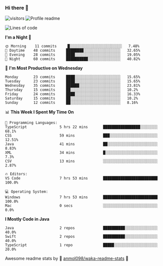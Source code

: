 ### Hi there 👋  
![visitors](https://visitor-badge.laobi.icu/badge?page_id=leverglowh) ![Profile readme](https://github.com/leverglowh/leverglowh/workflows/Profile%20readme/badge.svg?branch=master)

<!--START_SECTION:waka-->
![Lines of code](https://img.shields.io/badge/From%20Hello%20World%20I%27ve%20Written-748176%20lines%20of%20code-blue)

**I'm a Night 🦉** 

```text
🌞 Morning    11 commits     █░░░░░░░░░░░░░░░░░░░░░░░░   7.48% 
🌆 Daytime    48 commits     ████████░░░░░░░░░░░░░░░░░   32.65% 
🌃 Evening    28 commits     ████░░░░░░░░░░░░░░░░░░░░░   19.05% 
🌙 Night      60 commits     ██████████░░░░░░░░░░░░░░░   40.82%

```
📅 **I'm Most Productive on Wednesday** 

```text
Monday       23 commits     ████░░░░░░░░░░░░░░░░░░░░░   15.65% 
Tuesday      23 commits     ████░░░░░░░░░░░░░░░░░░░░░   15.65% 
Wednesday    35 commits     ██████░░░░░░░░░░░░░░░░░░░   23.81% 
Thursday     15 commits     ██░░░░░░░░░░░░░░░░░░░░░░░   10.2% 
Friday       24 commits     ████░░░░░░░░░░░░░░░░░░░░░   16.33% 
Saturday     15 commits     ██░░░░░░░░░░░░░░░░░░░░░░░   10.2% 
Sunday       12 commits     ██░░░░░░░░░░░░░░░░░░░░░░░   8.16%

```


📊 **This Week I Spent My Time On** 

```text
💬 Programming Languages: 
TypeScript               5 hrs 22 mins       █████████████████░░░░░░░░   68.1% 
CSS                      59 mins             ███░░░░░░░░░░░░░░░░░░░░░░   12.51% 
Java                     41 mins             ██░░░░░░░░░░░░░░░░░░░░░░░   8.83% 
XML                      34 mins             █░░░░░░░░░░░░░░░░░░░░░░░░   7.3% 
CSV                      13 mins             ░░░░░░░░░░░░░░░░░░░░░░░░░   2.87%

🔥 Editors: 
VS Code                  7 hrs 53 mins       █████████████████████████   100.0%

💻 Operating System: 
Windows                  7 hrs 53 mins       █████████████████████████   100.0% 
Mac                      0 secs              ░░░░░░░░░░░░░░░░░░░░░░░░░   0.0%

```

**I Mostly Code in Java** 

```text
Java                     2 repos             ██████████░░░░░░░░░░░░░░░   40.0% 
Swift                    2 repos             ██████████░░░░░░░░░░░░░░░   40.0% 
TypeScript               1 repo              █████░░░░░░░░░░░░░░░░░░░░   20.0%

```



<!--END_SECTION:waka-->


Awesome readme stats by :star2: [anmol098/waka-readme-stats](https://github.com/anmol098/waka-readme-stats) :star2:
